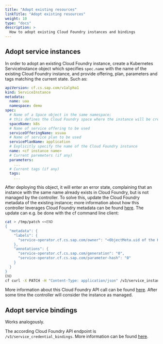 ```yaml
---
title: "Adopt existing resources"
linkTitle: "Adopt existing resources"
weight: 10
type: "docs"
description: >
  How to adopt existing Cloud Foundry instances and bindings
---
```


## Adopt service instances

In order to adopt an existing Cloud Foundry instance, create a Kubernetes ServiceInstance object which specifies `spec.name`
with the name of the existing Cloud Foundry instance, and provide offering, plan, parameters and tags matching the current state.
Such as:

```yaml
apiVersion: cf.cs.sap.com/v1alpha1
kind: ServiceInstance
metadata:
  name: uaa
  namespace: demo
spec:
  # Name of a Space object in the same namespace;
  # this defines the Cloud Foundry space where the instance will be created
  spaceName: k8s
  # Name of service offering to be used
  serviceOfferingName: xsuaa
  # Name of service plan to be used
  servicePlanName: application
  # Explicitly specify the name of the Cloud Foundry instance
  name: <cf instance name>
  # Current paremeters (if any)
  parameters: 
    ...
  # Current tags (if any)
  tags:
    ...
```

After deploying this object, it will enter an error state, complaining that an instance with the same name already exists in Cloud Foundry,
but is not managed by the controller. To solve this, update the Cloud Foundry metadata of the existing instance; more information about how this
controller leverages Cloud Foundry metadata can be found [here](../../concepts/cfmetadata). The update can e.g. be done with the cf command line client:

```bash
cat > /tmp/patch <<END
{
  "metadata": {
    "labels": {
      "service-operator.cf.cs.sap.com/owner": "<ObjectMeta.uid of the Kubernetes ServiceInstance>"
    },
    "annotations": {
      "service-operator.cf.cs.sap.com/generation": "0",
      "service-operator.cf.cs.sap.com/parameter-hash": "0"
    }
  }
}
END
cf curl -X PATCH -H "Content-Type: application/json" /v3/service_instances/<cf instance guid> -d @/tmp/patch
```
More information about this Cloud Foundry API call can be found [here](https://v3-apidocs.cloudfoundry.org/version/3.113.0/index.html#update-a-service-instance).
After some time the controller will consider the instance as managed.

## Adopt service bindings

Works analogously. 

The according Cloud Foundry API endpoint is `/v3/service_credential_bindings`. 
More information can be found [here](https://v3-apidocs.cloudfoundry.org/version/3.113.0/index.html#update-a-service-credential-binding).